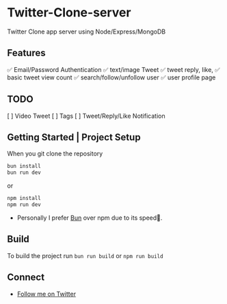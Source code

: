 # Twitter-Clone-server

Twitter Clone app server using Node/Express/MongoDB

## Features

✅ Email/Password Authentication
✅ text/image Tweet
✅ tweet reply, like,
✅ basic tweet view count
✅ search/follow/unfollow user
✅ user profile page

## TODO

[ ] Video Tweet
[ ] Tags
[ ] Tweet/Reply/Like Notification

## Getting Started | Project Setup

When you git clone the repository

```bash
bun install
bun run dev
```

or

```bash
npm install
npm run dev
```

- Personally I prefer [Bun](https://github.com/oven-sh/bun) over npm due to its speed🚀.

## Build

To build the project run `bun run build` or `npm run build`

## Connect

- [Follow me on Twitter](https://twitter.com/@itsbohara)
